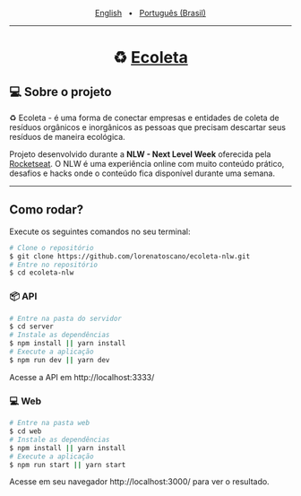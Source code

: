 <p align="center">
  <a href="https://github.com/lorenatoscano/ecoleta-nlw/blob/main/README-en.md">English</a>&nbsp;&nbsp;&nbsp;•&nbsp;&nbsp;
  <a href="https://github.com/lorenatoscano/ecoleta-nlw/blob/main/README.md">Português (Brasil)</a>
</p>
<hr>

<h1 align="center">
     ♻️ <a href="#" alt="site do ecoleta"> Ecoleta </a>
</h1>

## 💻 Sobre o projeto

♻️ Ecoleta - é uma forma de conectar empresas e entidades de coleta de resíduos orgânicos e inorgânicos as pessoas que precisam descartar seus resíduos de maneira ecológica.


Projeto desenvolvido durante a **NLW - Next Level Week** oferecida pela [Rocketseat](https://blog.rocketseat.com.br/primeira-next-level-week/).
O NLW é uma experiência online com muito conteúdo prático, desafios e hacks onde o conteúdo fica disponível durante uma semana.

---

## Como rodar?

Execute os seguintes comandos no seu terminal:

```bash
# Clone o repositório
$ git clone https://github.com/lorenatoscano/ecoleta-nlw.git
# Entre no repositório
$ cd ecoleta-nlw
```

### 📦 API

```bash
# Entre na pasta do servidor
$ cd server
# Instale as dependências
$ npm install || yarn install 
# Execute a aplicação
$ npm run dev || yarn dev 
```

Acesse a API em http://localhost:3333/

### 💻 Web

```bash
# Entre na pasta web
$ cd web
# Instale as dependências
$ npm install || yarn install 
# Execute a aplicação
$ npm run start || yarn start 
```

Acesse em seu navegador http://localhost:3000/ para ver o resultado.